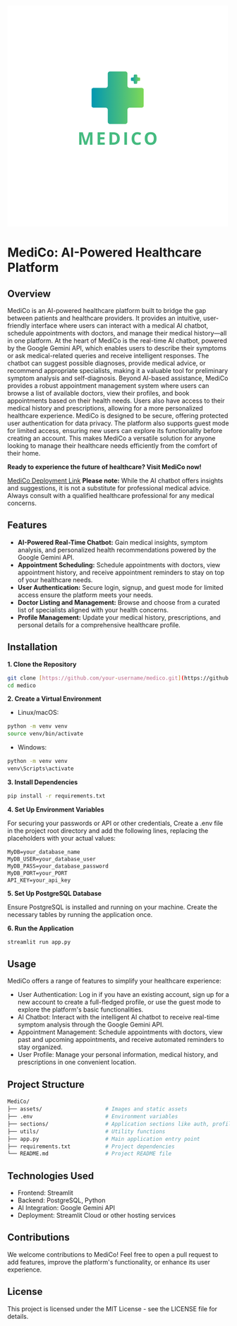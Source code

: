 ![MediCo Logo](assets/medico_logo(3).png)

# MediCo: AI-Powered Healthcare Platform

## Overview

MediCo is an AI-powered healthcare platform built to bridge the gap between patients and healthcare providers. It provides an intuitive, user-friendly interface where users can interact with a medical AI chatbot, schedule appointments with doctors, and manage their medical history—all in one platform. At the heart of MediCo is the real-time AI chatbot, powered by the Google Gemini API, which enables users to describe their symptoms or ask medical-related queries and receive intelligent responses. The chatbot can suggest possible diagnoses, provide medical advice, or recommend appropriate specialists, making it a valuable tool for preliminary symptom analysis and self-diagnosis. Beyond AI-based assistance, MediCo provides a robust appointment management system where users can browse a list of available doctors, view their profiles, and book appointments based on their health needs. Users also have access to their medical history and prescriptions, allowing for a more personalized healthcare experience.
MediCo is designed to be secure, offering protected user authentication for data privacy. The platform also supports guest mode for limited access, ensuring new users can explore its functionality before creating an account. This makes MediCo a versatile solution for anyone looking to manage their healthcare needs efficiently from the comfort of their home.

**Ready to experience the future of healthcare? Visit MediCo now!**

[MediCo Deployment Link](https://medico-web.onrender.com/)
**Please note:** While the AI chatbot offers insights and suggestions, it is not a substitute for professional medical advice. Always consult with a qualified healthcare professional for any medical concerns.

## Features

* **AI-Powered Real-Time Chatbot:** Gain medical insights, symptom analysis, and personalized health recommendations powered by the Google Gemini API.
* **Appointment Scheduling:** Schedule appointments with doctors, view appointment history, and receive appointment reminders to stay on top of your healthcare needs.
* **User Authentication:** Secure login, signup, and guest mode for limited access ensure the platform meets your needs.
* **Doctor Listing and Management:** Browse and choose from a curated list of specialists aligned with your health concerns.
* **Profile Management:** Update your medical history, prescriptions, and personal details for a comprehensive healthcare profile.

## Installation

**1. Clone the Repository**

```bash
git clone [https://github.com/your-username/medico.git](https://github.com/your-username/medico.git)
cd medico
```

**2. Create a Virtual Environment**

- Linux/macOS:

```bash
python -m venv venv
source venv/bin/activate
```

- Windows:
```bash
python -m venv venv
venv\Scripts\activate
```

**3. Install Dependencies**   

```bash
pip install -r requirements.txt
```

**4. Set Up Environment Variables**

For securing your passwords or API or other credentials,
Create a .env file in the project root directory and add the following lines, replacing the placeholders with your actual values:   

```.env
MyDB=your_database_name
MyDB_USER=your_database_user
MyDB_PASS=your_database_password
MyDB_PORT=your_PORT
API_KEY=your_api_key
```

**5. Set Up PostgreSQL Database**

Ensure PostgreSQL is installed and running on your machine. Create the necessary tables by running the application once.

**6. Run the Application**

```bash
streamlit run app.py
```
## Usage
MediCo offers a range of features to simplify your healthcare experience:

- User Authentication: Log in if you have an existing account, sign up for a new account to create a full-fledged profile, or use the guest mode to explore the platform's basic functionalities.
- AI Chatbot: Interact with the intelligent AI chatbot to receive real-time symptom analysis through the Google Gemini API.
- Appointment Management: Schedule appointments with doctors, view past and upcoming appointments, and receive automated reminders to stay organized.
- User Profile: Manage your personal information, medical history, and prescriptions in one convenient location.

## Project Structure

```bash
MediCo/
├── assets/                    # Images and static assets
├── .env                       # Environment variables
├── sections/                  # Application sections like auth, profile, AI analysis
├── utils/                     # Utility functions
├── app.py                     # Main application entry point
├── requirements.txt           # Project dependencies
└── README.md                  # Project README file
```


## Technologies Used
- Frontend: Streamlit
- Backend: PostgreSQL, Python
- AI Integration: Google Gemini API
- Deployment: Streamlit Cloud or other hosting services

## Contributions
We welcome contributions to MediCo! Feel free to open a pull request to add features, improve the platform's functionality, or enhance its user experience.

## License
This project is licensed under the MIT License - see the LICENSE file for details.
